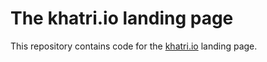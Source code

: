 # The khatri.io landing page
This repository contains code for the [khatri.io](http://khatri.io) landing page.